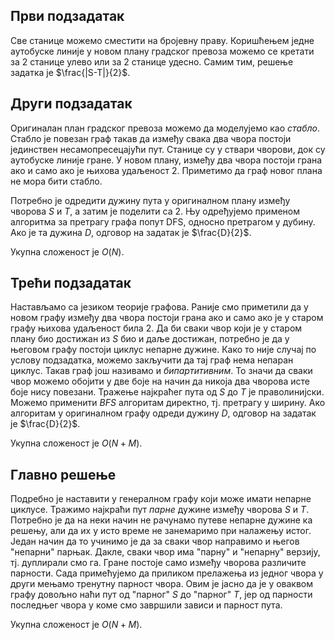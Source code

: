 ﻿## Први подзадатак
Све станице можемо сместити на бројевну праву. Коришћењем једне аутобуске линије у новом плану градског превоза можемо се кретати за $2$ станице улево или за $2$ станице удесно. Самим тим, решење задатка је $\frac{|S-T|}{2}$.

## Други подзадатак
Оригиналан план градског превоза можемо да моделујемо као *стабло*. Стабло је повезан граф такав да између свака два чвора постоји јединствен несамопресецајући пут. Станице су у ствари чворови, док су аутобуске линије гране. У новом плану, између два чвора постоји грана ако и само ако је њихова удаљеност $2$. Приметимо да граф новог плана не мора бити стабло. 

Потребно је одредити дужину пута у оригиналном плану између чворова $S$ и $T$, а затим је поделити са $2$. Њу одређујемо применом алгоритма за претрагу графа попут DFS, односно претрагом у дубину. Ако је та дужина $D$, одговор на задатак је $\frac{D}{2}$.

Укупна сложеност је $O(N)$.

## Трећи подзадатак
Настављамо са језиком теорије графова. Раније смо приметили да у новом графу између два чвора постоји грана ако и само ако је у старом графу њихова удаљеност била $2$. Да би сваки чвор који је у старом плану био достижан из $S$ био и даље достижан, потребно је да у његовом графу постоји циклус непарне дужине. Како то није случај по услову подзадатка, можемо закључити да тај граф нема непаран циклус. Такав граф још називамо и *бипартитивним*. То значи да сваки чвор можемо обојити у две боје на начин да никоја два чворова исте боје нису повезани. Тражење најкраћег пута од $S$ до $T$ је праволинијски. Можемо применити $BFS$ алгоритам директно, тј. претрагу у ширину. Ако алгоритам у оригиналном графу одреди дужину $D$, одговор на задатак је $\frac{D}{2}$.

Укупна сложеност је $O(N+M)$.

## Главно решење
Подребно је наставити у генералном графу који може имати непарне циклусе. Тражимо најкраћи пут *парне* дужине између чворова $S$ и $T$. Потребно је да на неки начин не рачунамо путеве непарне дужине ка решењу, али да их у исто време не занемаримо при налажењу истог. Један начин да то учинимо је да за сваки чвор направимо и његов "непарни" парњак. Дакле, сваки чвор има "парну" и "непарну" верзију, тј. дуплирали смо га. Гране постоје само између чворова различите парности. Сада примећујемо да приликом прелажења из једног чвора у други мењамо тренутну парност чвора. Овим је јасно да је у оваквом графу довољно наћи пут од "парног" $S$ до "парног" $T$, јер од парности последњег чвора у коме смо завршили зависи и парност пута.

Укупна сложеност је $O(N+M)$.
